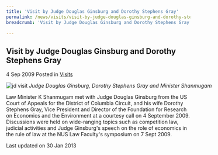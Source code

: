 ```yaml
---
title: 'Visit by Judge Douglas Ginsburg and Dorothy Stephens Gray'
permalink: /news/visits/visit-by-judge-douglas-ginsburg-and-dorothy-stephens-gray/
breadcrumb: 'Visit by Judge Douglas Ginsburg and Dorothy Stephens Gray'

---
```



<style>
.image {width: 600px;}
.image img {max-width: 100%;}
</style>

Visit by Judge Douglas Ginsburg and Dorothy Stephens Gray
---

4 Sep 2009 Posted in [Visits](/news/visits/)

<div class="image">
  <img src="/images/visit-by-judge-ginsburg.jpg/" alt="jd visit" title="jd visit">
  <i>Judge Douglas Ginsburg, Dorothy Stephens Gray and Minister Shanmugam</i>
</div>

Law Minister K Shanmugam met with Judge Douglas Ginsburg from the US Court of Appeals for the District of Columbia Circuit, and his wife Dorothy Stephens Gray, Vice President and Director of the Foundation for Research on Economics and the Environment at a courtesy call on 4 September 2009. Discussions were held on wide-ranging topics such as competition law, judicial activities and Judge Ginsburg's speech on the role of economics in the rule of law at the NUS Law Faculty's symposium on 7 Sept 2009.

<p class="right-side-updated">Last updated on 30 Jan 2013</p>
